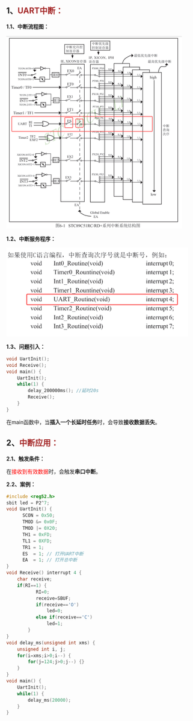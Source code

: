## 1、<span style="color:brown">UART中断：</span>

**1.1、中断流程图：**

<img src="https://raw.githubusercontent.com/root-bine/image/main/Typora-image/UART24.png" alt="image-20251010144133438" style="zoom: 50%;" />

**1.2、中断服务程序：**

<img src="https://raw.githubusercontent.com/root-bine/image/main/Typora-image/UART25.png" alt="image-20251010144224970" style="zoom:67%;" />

**1.3、问题引入：**

```c
void UartInit();
void Receive();
void main() {
    UartInit();
    while(1) {
        delay_200000ms(); //延时20s
        Receive();
    }
}
```

在main函数中，当**插入一个长延时任务**时，会导致**接收数据丢失**。



## 2、<span style="color:brown">中断应用：</span>

**2.1、触发条件：**

在<span style="color:red">接收到有效数据</span>时，会触发**串口中断**。

**2.2、案例：**

```c
#include <reg52.h>
sbit led = P2^7;
void UartInit() {            
      SCON = 0x50;            
      TMOD &= 0x0F;           
      TMOD |= 0X20;           
      TH1 = 0xFD;            
      TL1 = 0XFD;
      TR1 = 1;   
      ES  = 1; // 打开UART中断
      EA  = 1; // 打开总中断
}
void Receive() interrupt 4 {
    char receive;
    if(RI==1) {
           RI=0; 
           receive=SBUF;
           if(receive=='O')
               led=0;
           else if(receive=='C')
               led=1;        
        }
}
void delay_ms(unsigned int xms) {
    unsigned int i, j;
    for(i=xms;i>0;i--) {
        for(j=124;j>0;j--) {}
    }
}
void main() {
    UartInit();
    while(1) {
        delay_ms(20000);
    }
}
```

